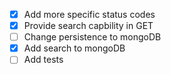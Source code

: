 -   [x] Add more specific status codes
-   [x] Provide search capbility in GET
-   [ ] Change persistence to mongoDB
-   [x] Add search to mongoDB
-   [ ] Add tests
